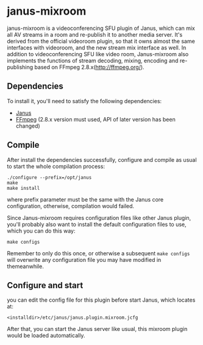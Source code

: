 # janus-mixroom
janus-mixroom is a videoconferencing SFU plugin of Janus, which can mix all AV streams in a room and re-publish it to another media server. It's derived from the official videoroom plugin, so that it owns almost the same interfaces with videoroom, and the new stream mix interface as well.  In addition to videoconferencing SFU like video room, Janus-mixroom also implements the functions of stream decoding, mixing, encoding and re-publishing based on FFmpeg 2.8.x(http://ffmpeg.org/).  

## Dependencies

To install it, you'll need to satisfy the following dependencies:

* [Janus](https://janus.conf.meetecho.com/)
* [FFmpeg](https://janus.conf.meetecho.com/) (2.8.x version must used, API of later version has been changed)


## Compile

After install the dependencies successfully, configure and compile as usual to start the whole compilation process:



	./configure --prefix=/opt/janus
	make
	make install

where prefix parameter must be the same with the Janus core configuration, otherwise, compilation would failed. 

Since Janus-mixroom requires configuration files like other Janus plugin, you'll probably also want to install the default configuration files to use, which you can do this way:

	make configs

Remember to only do this once, or otherwise a subsequent `make configs` will overwrite any configuration file you may have modified in themeanwhile.

## Configure and start

you can edit the config file for this plugin before start Janus, which locates at: 
    
    <installdir>/etc/janus/janus.plugin.mixroom.jcfg
    
After that, you can start the Janus server like usual, this mixroom plugin would be loaded automatically.
